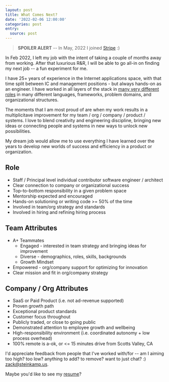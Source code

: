 ```yaml
---
layout: post
title: What Comes Next?
date: '2022-02-06 12:00:00'
categories: post
entry:
  source: post
---
```


> **SPOILER ALERT** -- In May, 2022 I joined [Stripe](https://stripe.com/atlas) :)

In Feb 2022, I left my job with the intent of taking a couple of months away from working. After that luxurious R&R, I will be able to go all-in on finding my next job -- a fun experiment for me.

I have 25+ years of experience in the Internet applications space, with that time split between IC and management positions - but always hands-on as an engineer. I have worked in all layers of the stack in [many very different roles](/resume/) in many different languages, frameworks, problem domains, and organizational structures.

The moments that I am most proud of are when my work results in a multiplicitave improvement for my team / org / company / product / systems. I love to blend creativity and engineering discipline, bringing new ideas or connecting people and systems in new ways to unlock new possibilities.

My dream job would allow me to use everything I have learned over the years to develop new worlds of success and efficiency in a product or organization.

## Role

* Staff / Principal level individual contributor software engineer / architect
* Clear connection to company or organizational success
* Top-to-bottom responsibility in a given problem space
* Mentorship expected and encouraged
* Hands-on solutioning or writing code >= 50% of the time
* Involved in team/org strategy and standards
* Involved in hiring and refining hiring process

## Team Attributes

* A+ Teammates
  * Engaged - interested in team strategy and bringing ideas for improvement
  * Diverse - demographics, roles, skills, backgrounds
  * Growth Mindset
* Empowered - org/company support for optimizing for innovation
* Clear mission and fit in org/company strategy

## Company / Org Attributes

* SaaS or Paid Product (i.e. not ad-revenue supported)
* Proven growth path
* Exceptional product standards
* Customer focus throughout
* Publicly traded, or close to going public
* Demonstrated attention to employee growth and wellbeing
* High-responsibility environment (i.e. coordinated autonomy + low process overhead)
* 100% remote is a-ok, or <= 15 minutes drive from Scotts Valley, CA

I'd appreciate feedback from people that I've worked with/for -- am I aiming too high? too low? anything to add? to remove? want to just chat? :) <a href="mailto:zack@steinkamp.us">zack@steinkamp.us</a>.

Maybe you'd like to see my [resume](/resume/)?

